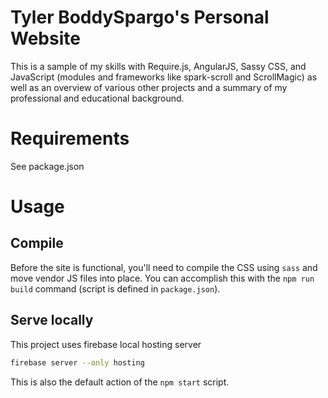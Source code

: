 # Tyler BoddySpargo's Personal Website

This is a sample of my skills with Require.js, AngularJS, Sassy CSS, and JavaScript (modules and frameworks like spark-scroll and ScrollMagic) as well as an overview of various other projects and a summary of my professional and educational background.

# Requirements
See package.json

# Usage

## Compile
Before the site is functional, you'll need to compile the CSS using `sass` and move vendor JS files into place. You can accomplish this with the `npm run build` command (script is defined in `package.json`).
## Serve locally
This project uses firebase local hosting server
```bash
firebase server --only hosting
```

This is also the default action of the `npm start` script.
